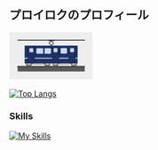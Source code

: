 ## プロイロクのプロフィール
<img src="Screenshot_2025-06-07_11.54.55.png" alt="アイコン画像" width="150"/>

[![Top Langs](https://github-readme-stats.vercel.app/api/top-langs/?username=proirok&layout=compact&theme=tokyonight
)](https://github.com/anuraghazra/github-readme-stats)

### Skills
[![My Skills](https://skillicons.dev/icons?i=py,js,arduino,raspberrypi)](https://skillicons.dev)

<!--
**proirok/proirok** is a ✨ _special_ ✨ repository because its `README.md` (this file) appears on your GitHub profile.

Here are some ideas to get you started:

- 🔭 I’m currently working on ...
- 🌱 I’m currently learning ...
- 👯 I’m looking to collaborate on ...
- 🤔 I’m looking for help with ...
- 💬 Ask me about ...
- 📫 How to reach me: ...
- 😄 Pronouns: ...
- ⚡ Fun fact: ...
-->
